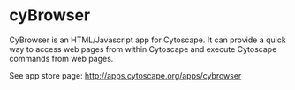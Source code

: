 # cyBrowser

CyBrowser is an HTML/Javascript app for Cytoscape. It can provide a quick way to access web pages from within Cytoscape and execute Cytoscape commands from web pages.

See app store page: http://apps.cytoscape.org/apps/cybrowser
